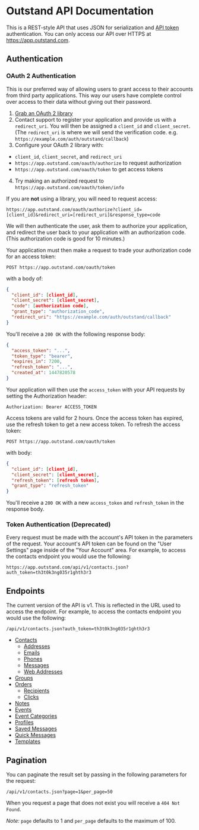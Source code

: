 # Outstand API Documentation

This is a REST-style API that uses JSON for serialization and [API token](#authentication) authentication. You can only access our API over HTTPS at https://app.outstand.com.

## Authentication

### OAuth 2 Authentication

This is our preferred way of allowing users to grant access to their accounts from third party applications. This way our users have complete control over access to their data without giving out their password.

1. [Grab an OAuth 2 library](http://oauth.net/code/)
2. Contact support to register your application and provide us with a `redirect_uri`. You will then be assigned a `client_id` and `client_secret`. (The `redirect_uri` is where we will send the verification code. e.g. `https://example.com/auth/outstand/callback`)
3. Configure your OAuth 2 library with:
  * `client_id`, `client_secret`, and `redirect_uri`
  * `https://app.outstand.com/oauth/authorize` to request authorization
  * `https://app.outstand.com/oauth/token` to get access tokens
4. Try making an authorized request to `https://app.outstand.com/oauth/token/info`

If you are **not** using a library, you will need to request access:

```
https://app.outstand.com/oauth/authorize?client_id=[client_id]&redirect_uri=[redirect_uri]&response_type=code
```

We will then authenticate the user, ask them to authorize your application, and redirect the user back to your application with an authorization code. (This authorization code is good for 10 minutes.)

Your application must then make a request to trade your authorization code for an access token:

```
POST https://app.outstand.com/oauth/token
```

with a body of:
```json
{
  "client_id": [client_id],
  "client_secret": [client_secret],
  "code": [authorization code],
  "grant_type": "authorization_code",
  "redirect_uri": "https://example.com/auth/outstand/callback"
}
```

You'll receive a `200 OK` with the following response body:

```json
{
  "access_token": "...",
  "token_type": "bearer",
  "expires_in": 7200,
  "refresh_token": "...",
  "created_at": 1447820578
}
```

Your application will then use the `access_token` with your API requests by setting the Authorization header:

```
Authorization: Bearer ACCESS_TOKEN
```

Access tokens are valid for 2 hours. Once the access token has expired, use the refresh token to get a new access token. To refresh the access token:

```
POST https://app.outstand.com/oauth/token
```

with body:

```json
{
  "client_id": [client_id],
  "client_secret": [client_secret],
  "refresh_token": [refresh token],
  "grant_type": "refresh_token"
}
```

You'll receive a `200 OK` with a new `access_token` and `refresh_token` in the response body.

### Token Authentication (Deprecated)

Every request must be made with the account's API token in the parameters of the request. Your account's API token can be found on the "User Settings" page inside of the "Your Account" area. For example, to access the contacts endpoint you would use the following:

```
https://app.outstand.com/api/v1/contacts.json?auth_token=th3t0k3ng035r1ghth3r3
```

## Endpoints

The current version of the API is v1. This is reflected in the URL used to access the endpoint. For example, to access the contacts endpoint you would use the following:

```
/api/v1/contacts.json?auth_token=th3t0k3ng035r1ghth3r3
```


* [Contacts](https://github.com/outstand/api-docs/blob/master/endpoints/contacts.md)
  * [Addresses](https://github.com/outstand/api-docs/blob/master/endpoints/addresses.md)
  * [Emails](https://github.com/outstand/api-docs/blob/master/endpoints/emails.md)
  * [Phones](https://github.com/outstand/api-docs/blob/master/endpoints/phones.md)
  * [Messages](https://github.com/outstand/api-docs/blob/master/endpoints/contact_messages.md)
  * [Web Addresses](https://github.com/outstand/api-docs/blob/master/endpoints/web_addresses.md)
* [Groups](https://github.com/outstand/api-docs/blob/master/endpoints/groups.md)
* [Orders](https://github.com/outstand/api-docs/blob/master/endpoints/orders.md)
  * [Recipients](https://github.com/outstand/api-docs/blob/master/endpoints/recipients.md)
  * [Clicks](https://github.com/outstand/api-docs/blob/master/endpoints/clicks.md)
* [Notes](https://github.com/outstand/api-docs/blob/master/endpoints/notes.md)
* [Events](https://github.com/outstand/api-docs/blob/master/endpoints/events.md)
* [Event Categories](https://github.com/outstand/api-docs/blob/master/endpoints/event_categories.md)
* [Profiles](https://github.com/outstand/api-docs/blob/master/endpoints/profiles.md)
* [Saved Messages](https://github.com/outstand/api-docs/blob/master/endpoints/saved_messages.md)
* [Quick Messages](https://github.com/outstand/api-docs/blob/master/endpoints/quick_messages.md)
* [Templates](https://github.com/outstand/api-docs/blob/master/endpoints/templates.md)


## Pagination

You can paginate the result set by passing in the following parameters for the request:

```
/api/v1/contacts.json?page=1&per_page=50
```

When you request a page that does not exist you will receive a ```404 Not Found```.

*Note:* ```page``` defaults to 1 and ```per_page``` defaults to the maximum of 100.

